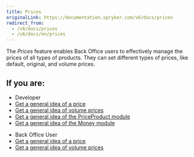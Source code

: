 ```yaml
---
title: Prices
originalLink: https://documentation.spryker.com/v6/docs/prices
redirect_from:
  - /v6/docs/prices
  - /v6/docs/en/prices
---
```


The *Prices* feature enables Back Office users to effectively manage the prices of all types of products. They can set different types of prices, like default, original, and volume prices.

## If you are:

<div class="mr-container">
    <div class="mr-list-container">
        <!-- col1 -->
        <div class="mr-col">
            <ul class="mr-list mr-list-green">
                <li class="mr-title">Developer</li>
                <li><a href="https://documentation.spryker.com/docs/price" class="mr-link">Get a general idea of a price</a></li>
                   <li><a href="https://documentation.spryker.com/docs/volume prices" class="mr-link">Get a general idea of volume prices</a></li>
                <li><a href="https://documentation.spryker.com/docs/priceproduct-module-details-reference-information" class="mr-link">Get a general idea of the PriceProduct module</a></li>
                <li><a href="https://documentation.spryker.com/docs/money-module-reference-information" class="mr-link">Get a general idea of the Money module</a></li>
                            </ul>
        </div>
        <!-- col2 -->
        <div class="mr-col">
            <ul class="mr-list mr-list-blue">
                <li class="mr-title"> Back Office User</li>
                <li><a href="https://documentation.spryker.com/docs/price" class="mr-link">Get a general idea of a price</a></li>
                   <li><a href="https://documentation.spryker.com/docs/volume prices" class="mr-link">Get a general idea of volume prices</a></li>
            </ul>
        </div>
    </div>
</div>

